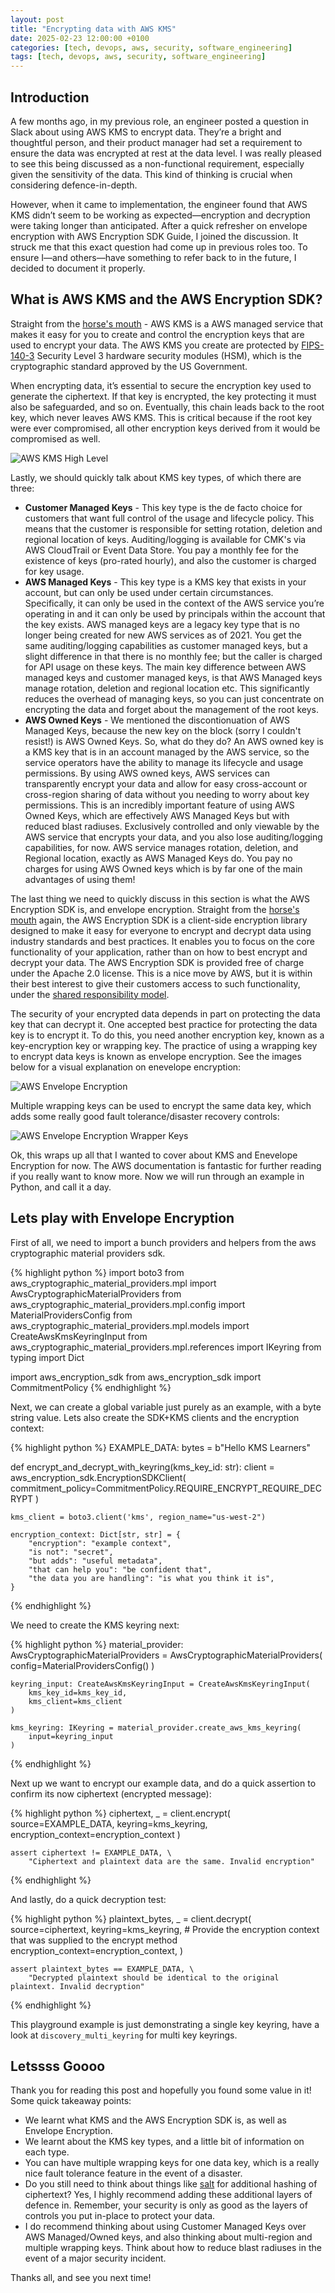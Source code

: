 ```yaml
---
layout: post
title: "Encrypting data with AWS KMS"
date: 2025-02-23 12:00:00 +0100
categories: [tech, devops, aws, security, software_engineering]
tags: [tech, devops, aws, security, software_engineering]
---
```




## Introduction

A few months ago, in my previous role, an engineer posted a question in Slack about using AWS KMS to encrypt data. They’re a bright and thoughtful person, and their product manager had set a requirement to ensure the data was encrypted at rest at the data level. I was really pleased to see this being discussed as a non-functional requirement, especially given the sensitivity of the data. This kind of thinking is crucial when considering defence-in-depth.

However, when it came to implementation, the engineer found that AWS KMS didn’t seem to be working as expected—encryption and decryption were taking longer than anticipated. After a quick refresher on envelope encryption with AWS Encryption SDK Guide, I joined the discussion. It struck me that this exact question had come up in previous roles too. To ensure I—and others—have something to refer back to in the future, I decided to document it properly.

## What is AWS KMS and the AWS Encryption SDK?

Straight from the [horse's mouth](https://docs.aws.amazon.com/kms/latest/developerguide/overview.html) - AWS KMS is a AWS managed service that makes it easy for you to create and control the encryption keys that are used to encrypt your data. The AWS KMS you create are protected by [FIPS-140-3](https://en.wikipedia.org/wiki/FIPS_140-3) Security Level 3 hardware security modules (HSM), which is the cryptographic standard approved by the US Government.

When encrypting data, it’s essential to secure the encryption key used to generate the ciphertext. If that key is encrypted, the key protecting it must also be safeguarded, and so on. Eventually, this chain leads back to the root key, which never leaves AWS KMS. This is critical because if the root key were ever compromised, all other encryption keys derived from it would be compromised as well.

![AWS KMS High Level](/assets/img/media/aws-kms-blogpost-kms-overview.gif)

Lastly, we should quickly talk about KMS key types, of which there are three:

* __Customer Managed Keys__ - This key type is the de facto choice for customers that want full control of the usage and lifecycle policy. This means that the customer is responsible for setting rotation, deletion and regional location of keys. Auditing/logging is available for CMK's via AWS CloudTrail or Event Data Store. You pay a monthly fee for the existence of keys (pro-rated hourly), and also the customer is charged for key usage.
* __AWS Managed Keys__ - This key type is a KMS key that exists in your account, but can only be used under certain circumstances. Specifically, it can only be used in the context of the AWS service you’re operating in and it can only be used by principals within the account that the key exists. AWS managed keys are a legacy key type that is no longer being created for new AWS services as of 2021. You get the same auditing/logging capabilities as customer managed keys, but a slight difference in that there is no monthly fee; but the caller is charged for API usage on these keys. The main key difference between AWS managed keys and customer managed keys, is that AWS Managed keys manage rotation, deletion and regional location etc. This significantly reduces the overhead of managing keys, so you can just concentrate on encrypting the data and forget about the management of the root keys.
* __AWS Owned Keys__ - We mentioned the discontionuation of AWS Managed Keys, because the new key on the block (sorry I couldn't resist!) is AWS Owned Keys. So, what do they do? An AWS owned key is a KMS key that is in an account managed by the AWS service, so the service operators have the ability to manage its lifecycle and usage permissions. By using AWS owned keys, AWS services can transparently encrypt your data and allow for easy cross-account or cross-region sharing of data without you needing to worry about key permissions. This is an incredibly important feature of using AWS Owned Keys, which are effectively AWS Managed Keys but with reduced blast radiuses. Exclusively controlled and only viewable by the AWS service that encrypts your data, and you also lose auditing/logging capabilities, for now. AWS service manages rotation, deletion, and Regional location, exactly as AWS Managed Keys do. You pay no charges for using AWS Owned keys which is by far one of the main advantages of using them!

The last thing we need to quickly discuss in this section is what the AWS Encryption SDK is, and envelope encryption. Straight from the [horse's mouth](https://docs.aws.amazon.com/encryption-sdk/latest/developer-guide/introduction.html) again, the AWS Encryption SDK is a client-side encryption library designed to make it easy for everyone to encrypt and decrypt data using industry standards and best practices. It enables you to focus on the core functionality of your application, rather than on how to best encrypt and decrypt your data. The AWS Encryption SDK is provided free of charge under the Apache 2.0 license. This is a nice move by AWS, but it is within their best interest to give their customers access to such functionality, under the [shared responsibility model](https://aws.amazon.com/compliance/shared-responsibility-model/).

The security of your encrypted data depends in part on protecting the data key that can decrypt it. One accepted best practice for protecting the data key is to encrypt it. To do this, you need another encryption key, known as a key-encryption key or wrapping key. The practice of using a wrapping key to encrypt data keys is known as envelope encryption. See the images below for a visual explanation on enevelope encryption:

![AWS Envelope Encryption](/assets/img/media/aws-kms-blogpost-envelope-encryption.gif)

Multiple wrapping keys can be used to encrypt the same data key, which adds some really good fault tolerance/disaster recovery controls:

![AWS Envelope Encryption Wrapper Keys](/assets/img/media/aws-kms-blogpost-wrapper-keys.gif)

Ok, this wraps up all that I wanted to cover about KMS and Enevelope Encryption for now. The AWS documentation is fantastic for further reading if you really want to know more. Now we will run through an example in Python, and call it a day.

## Lets play with Envelope Encryption

First of all, we need to import a bunch providers and helpers from the aws cryptographic material providers sdk.

{% highlight python %}
import boto3
from aws_cryptographic_material_providers.mpl import AwsCryptographicMaterialProviders
from aws_cryptographic_material_providers.mpl.config import MaterialProvidersConfig
from aws_cryptographic_material_providers.mpl.models import CreateAwsKmsKeyringInput
from aws_cryptographic_material_providers.mpl.references import IKeyring
from typing import Dict 

import aws_encryption_sdk
from aws_encryption_sdk import CommitmentPolicy
{% endhighlight %}

Next, we can create a global variable just purely as an example, with a byte string value. Lets also create the SDK+KMS clients and the encryption context:

{% highlight python %}
EXAMPLE_DATA: bytes = b"Hello KMS Learners"


def encrypt_and_decrypt_with_keyring(kms_key_id: str):
    client = aws_encryption_sdk.EncryptionSDKClient(
        commitment_policy=CommitmentPolicy.REQUIRE_ENCRYPT_REQUIRE_DECRYPT
    )

    kms_client = boto3.client('kms', region_name="us-west-2")

    encryption_context: Dict[str, str] = {
        "encryption": "example context",
        "is not": "secret",
        "but adds": "useful metadata",
        "that can help you": "be confident that",
        "the data you are handling": "is what you think it is",
    }
{% endhighlight %}

We need to create the KMS keyring next:

{% highlight python %}
    material_provider: AwsCryptographicMaterialProviders = AwsCryptographicMaterialProviders(
        config=MaterialProvidersConfig()
    )

    keyring_input: CreateAwsKmsKeyringInput = CreateAwsKmsKeyringInput(
        kms_key_id=kms_key_id,
        kms_client=kms_client
    )

    kms_keyring: IKeyring = material_provider.create_aws_kms_keyring(
        input=keyring_input
    )
{% endhighlight %}

Next up we want to encrypt our example data, and do a quick assertion to confirm its now ciphertext (encrypted message):

{% highlight python %}
    ciphertext, _ = client.encrypt(
        source=EXAMPLE_DATA,
        keyring=kms_keyring,
        encryption_context=encryption_context
    )

    assert ciphertext != EXAMPLE_DATA, \
        "Ciphertext and plaintext data are the same. Invalid encryption"
{% endhighlight %}

And lastly, do a quick decryption test:

{% highlight python %}
    plaintext_bytes, _ = client.decrypt(
        source=ciphertext,
        keyring=kms_keyring,
        # Provide the encryption context that was supplied to the encrypt method
        encryption_context=encryption_context,
    )

    assert plaintext_bytes == EXAMPLE_DATA, \
        "Decrypted plaintext should be identical to the original plaintext. Invalid decryption"
{% endhighlight %}

This playground example is just demonstrating a single key keyring, have a look at `discovery_multi_keyring` for multi key keyrings.

## Letssss Goooo

Thank you for reading this post and hopefully you found some value in it! Some quick takeaway points:

* We learnt what KMS and the AWS Encryption SDK is, as well as Envelope Encryption.
* We learnt about the KMS key types, and a little bit of information on each type.
* You can have multiple wrapping keys for one data key, which is a really nice fault tolerance feature in the event of a disaster.
* Do you still need to think about things like [salt](https://en.wikipedia.org/wiki/Salt_(cryptography)) for additional hashing of ciphertext? Yes, I highly recommend adding these additional layers of defence in. Remember, your security is only as good as the layers of controls you put in-place to protect your data. 
* I do recommend thinking about using Customer Managed Keys over AWS Managed/Owned keys, and also thinking about multi-region and multiple wrapping keys. Think about how to reduce blast radiuses in the event of a major security incident.


Thanks all, and see you next time!